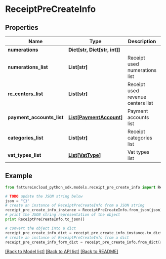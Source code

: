 # ReceiptPreCreateInfo


## Properties

Name | Type | Description | Notes
------------ | ------------- | ------------- | -------------
**numerations** | **Dict[str, Dict[str, int]]** |  | [optional] 
**numerations_list** | **List[str]** | Receipt used numerations list | [optional] 
**rc_centers_list** | **List[str]** | Receipt used revenue centers list | [optional] 
**payment_accounts_list** | [**List[PaymentAccount]**](PaymentAccount.md) | Payment accounts list | [optional] 
**categories_list** | **List[str]** | Receipt categories list | [optional] 
**vat_types_list** | [**List[VatType]**](VatType.md) | Vat types list | [optional] 

## Example

```python
from fattureincloud_python_sdk.models.receipt_pre_create_info import ReceiptPreCreateInfo

# TODO update the JSON string below
json = "{}"
# create an instance of ReceiptPreCreateInfo from a JSON string
receipt_pre_create_info_instance = ReceiptPreCreateInfo.from_json(json)
# print the JSON string representation of the object
print ReceiptPreCreateInfo.to_json()

# convert the object into a dict
receipt_pre_create_info_dict = receipt_pre_create_info_instance.to_dict()
# create an instance of ReceiptPreCreateInfo from a dict
receipt_pre_create_info_form_dict = receipt_pre_create_info.from_dict(receipt_pre_create_info_dict)
```
[[Back to Model list]](../README.md#documentation-for-models) [[Back to API list]](../README.md#documentation-for-api-endpoints) [[Back to README]](../README.md)


